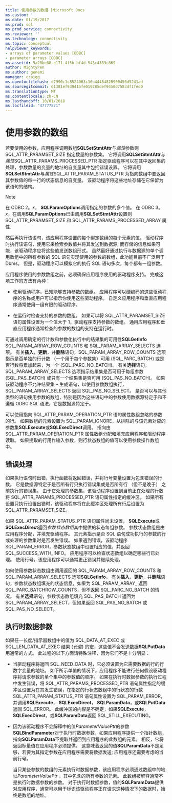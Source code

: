 ```yaml
---
title: 使用参数的数组 |Microsoft Docs
ms.custom: ''
ms.date: 01/19/2017
ms.prod: sql
ms.prod_service: connectivity
ms.reviewer: ''
ms.technology: connectivity
ms.topic: conceptual
helpviewer_keywords:
- arrays of parameter values [ODBC]
- parameter arrays [ODBC]
ms.assetid: 5a28be88-e171-4f5b-bf4d-543c4383c869
author: MightyPen
ms.author: genemi
manager: craigg
ms.openlocfilehash: d7990c1c8524063c16b44464828900450d5241ad
ms.sourcegitcommit: 61381ef939415fe019285def9450d7583df1fed0
ms.translationtype: MT
ms.contentlocale: zh-CN
ms.lasthandoff: 10/01/2018
ms.locfileid: "47777871"
---
```

# <a name="using-arrays-of-parameters"></a>使用参数的数组
若要使用的参数，应用程序调用数组**SQLSetStmtAttr**与*属性*参数则 SQL_ATTR_PARAMSET_SIZE 指定数量的参数集。 它将调用**SQLSetStmtAttr**与*属性*SQL_ATTR_PARAMS_PROCESSED_PTR 指定驱动程序可以在其中返回集的处理，参数数量的变量的地址的自变量其中包括错误设置。 它将调用**SQLSetStmtAttr**与*属性*SQL_ATTR_PARAM_STATUS_PTR 为指向数组中要返回其参数值的每一行的状态信息的自变量。 该驱动程序将这些地址存储在它保留为该语句的结构。  
  
> [!NOTE]  
>  在 ODBC 2。*x*， **SQLParamOptions**调用指定的参数的多个值。 在 ODBC 3。*x*，在调用**SQLParamOptions**已由调用**SQLSetStmtAttr**设置则 SQL_ATTR_PARAMSET_SIZE 和 SQL_ATTR_PARAMS_PROCESSED_ARRAY 属性.  
  
 然后再执行该语句，该应用程序设置的每个绑定数组的每个元素的值。 驱动程序时执行该语句，使用它来检索参数值并将其发送到数据源; 而存储的信息如果可能，该驱动程序应将这些值发送数组形式。 虽然最好通过执行与数据源的单个调用数组中的所有参数的 SQL 语句实现使用的参数的数组，此功能目前不广泛用于 Dbms。 但是，驱动程序可以模拟它的执行 SQL 语句多次，每个都有一组参数。  
  
 应用程序使用的参数数组之前，必须确保应用程序使用的驱动程序支持。 完成这项工作的方法有两种：  
  
-   使用驱动程序，已知能够支持参数的数组。 应用程序可以硬编码的这些驱动程序的名称或用户可以指示你使用这些驱动程序。 自定义应用程序和垂直应用程序通常使用一组有限的驱动程序。  
  
-   在运行时检查支持的参数的数组。 如果可以将 SQL_ATTR_PARAMSET_SIZE 语句属性设置为一个值大于 1，驱动程序支持参数的数组。 通用应用程序和垂直应用程序通常检查的参数的数组的支持在运行时。  
  
 可通过调用确定的行计数和参数化执行中的结果集的可用性**SQLGetInfo** SQL_PARAM_ARRAY_ROW_COUNTS 和 SQL_PARAM_ARRAY_SELECTS 选项。 有关**插入**，**更新**，并**删除**语句，SQL_PARAM_ARRAY_ROW_COUNTS 选项指示是否单独的行计数 （一个用于每个参数集）可用 (SQL_PARC_BATCH) 或是否行数将累加起来，为一个 (SQL_PARC_NO_BATCH)。 有关**选择**语句，SQL_PARAM_ARRAY_SELECTS 选项指示结果集是否可用于每组参数 (SQL_PAS_BATCH) 或只有一个结果集是否可用 (SQL_PAS_NO_BATCH)。 如果该驱动程序不允许结果集 – 生成语句，以使用参数数组执行，SQL_PARAM_ARRAY_SELECTS 返回 SQL_PAS_NO_SELECT。 是否可以与其他类型的语句使用参数的数组，特别是因为这些语句中的参数使用数据源特定于和不遵循 ODBC SQL 语法，它是数据源特定于。  
  
 可以使用指向 SQL_ATTR_PARAM_OPERATION_PTR 语句属性数组忽略的参数的行。 如果数组的元素设置为 SQL_PARAM_IGNORE，从排除的与该元素对应的参数集**SQLExecute**或**SQLExecDirect**调用。 指向由 SQL_ATTR_PARAM_OPERATION_PTR 属性数组分配和填充应用程序和驱动程序读取。 如果提取的行用作输入参数，则行状态数组的值可以使用参数操作数组中。  
  
## <a name="error-processing"></a>错误处理  
 如果执行语句时出错，执行函数将返回错误，并将行号变量设置为包含错误的行数。 它是数据源特定于是否所有行只执行错误集或是否所有行 （但不是晚于） 之前执行的错误集。 由于它处理的参数集，该驱动程序设置到当前正在处理的行数将 SQL_ATTR_PARAMS_PROCESSED_PTR 语句属性指定的缓冲区。 如果所有设置只执行设置出错时，该驱动程序将在此缓冲区处理所有行后设置为 SQL_ATTR_PARAMSET_SIZE。  
  
 如果 SQL_ATTR_PARAM_STATUS_PTR 语句属性尚未设置， **SQLExecute**或**SQLExecDirect**返回*参数状态数组*其中提供的状态每组参数。 参数状态数组是由应用程序分配，并填充驱动程序。 其元素指示是否 SQL 语句成功执行的参数的行或处理的参数集时是否发生错误。 如果遇到错误，该驱动程序 SQL_PARAM_ERROR，参数状态数组中设置相应的值，并返回 SQL_SUCCESS_WITH_INFO。 应用程序可以检查状态数组以确定哪些行已处理。 使用行号，该应用程序可以通常更正错误并继续处理。  
  
 如何使用参数状态数组由调用返回的 SQL_PARAM_ARRAY_ROW_COUNTS 和 SQL_PARAM_ARRAY_SELECTS 选项**SQLGetInfo**。 有关**插入**，**更新**，并**删除**语句，参数状态数组填充的状态信息，如果为 SQL_PARAM_ARRAY_ 返回 SQL_PARC_BATCHROW_COUNTS，但不返回 SQL_PARC_NO_BATCH 的情况。 有关**选择**语句，参数状态数组填充 SQL_PAS_BATCH 返回为 SQL_PARAM_ARRAY_SELECT，但如果返回 SQL_PAS_NO_BATCH 或 SQL_PAS_NO_SELECT。  
  
## <a name="data-at-execution-parameters"></a>执行时数据参数  
 如果任一长度/指示器数组中的值为 SQL_DATA_AT_EXEC 或 SQL_LEN_DATA_AT_EXEC 结果 (*长度*) 的宏，这些值不会发送数据**SQLPutData**用通常的方式。 此过程的以下方面请特殊注释，因为它们不是十分明显：  
  
-   当驱动程序将返回 SQL_NEED_DATA 时，它必须设置为它需要数据的行的行数字变量的地址。 如下所示单值的情况下，应用程序不能进行任何假设驱动程序将请求参数的单个集中的参数值的顺序。 如果在执行时数据参数的执行过程中发生错误，将 SQL_ATTR_PARAMS_PROCESSED_PTR 语句属性指定的缓冲区设置为在其发生错误，在指定的行状态数组中的行状态的行数SQL_ATTR_PARAM_STATUS_PTR 语句属性设置为 SQL_PARAM_ERROR，并调用**SQLExecute**， **SQLExecDirect**， **SQLParamData**，或**SQLPutData**返回 SQL_ERROR。 此缓冲区的内容是不确定，如果**SQLExecute**， **SQLExecDirect**，或**SQLParamData**返回 SQL_STILL_EXECUTING。  
  
-   因为该驱动程序不会解释中的值*ParameterValuePtr*的参数**SQLBindParameter**对于执行时数据参数，如果应用程序提供一个指针数组，指向**SQLParamData**不提取并返回到应用程序的此数组的元素。 相反，它将返回标量值在应用程序必须提供。 这意味着返回的值**SQLParamData**不是足够，若要为其指定参数在应用程序需要将数据发送; 应用程序还需要考虑的当前行号。  
  
     当只某些参数的数组的元素执行时数据参数，该应用程序必须通过数组中的地址*ParameterValuePtr* ，其中包含的所有参数的元素。 此数组被解释通常不是执行时数据参数的参数。 对于执行时数据参数，值的**SQLParamData**提供对应用程序，通常可以用于标识该驱动程序正在请求这种情况下的数据时，始终是数组的地址。
